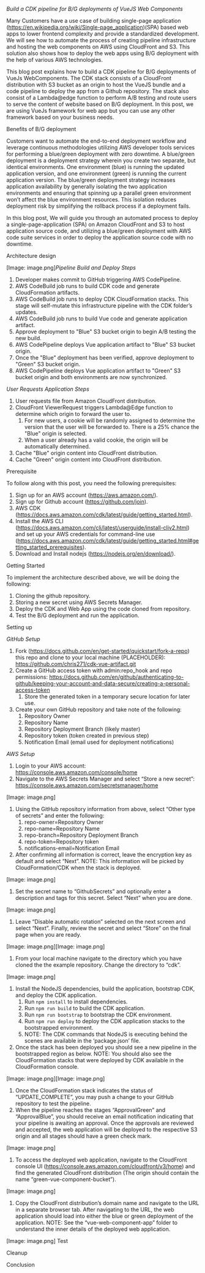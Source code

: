 *Build a CDK pipeline for B/G deployments of VueJS Web Components*

Many Customers have a use case of building single-page application (https://en.wikipedia.org/wiki/Single-page_application)(SPA) based web apps to lower frontend complexity and provide a standardized development. We will see how to automate the process of creating pipeline infrastructure and hosting the web components on AWS using CloudFront and S3. This solution also shows how to deploy the web apps using B/G deployment with the help of various AWS technologies.

This blog post explains how to build a CDK pipeline for B/G deployments of VueJs WebComponents.  The CDK stack consists of a CloudFront distribution with S3 bucket as an origin to host the VueJS bundle and a code pipeline to deploy the app from a Github repository. The stack also consist of a Lambda@edge function to perform A/B testing and route users to serve the content of website based on B/G deployment. In this post, we are using VueJs framework for web app but you can use any other framework based on your business needs.

Benefits of B/G deployment

Customers want to automate the end-to-end deployment workflow and leverage continuous methodologies utilizing AWS developer tools services for performing a blue/green deployment with zero downtime. A blue/green deployment is a deployment strategy wherein you create two separate, but identical environments. One environment (blue) is running the updated application version, and one environment (green) is running the current application version. The blue/green deployment strategy increases application availability by generally isolating the two application environments and ensuring that spinning up a parallel green environment won’t affect the blue environment resources. This isolation reduces deployment risk by simplifying the rollback process if a deployment fails.

In this blog post, We will guide you through an automated process to deploy a single-page-application (SPA) on Amazon CloudFront and S3 to host application source code, and utilizing a blue/green deployment with AWS code suite services in order to deploy the application source code with no downtime.

Architecture design

[Image: image.png]*Pipeline Build and Deploy Steps*

1. Developer makes commit to GitHub triggering AWS CodePipeline.
2. AWS CodeBuild job runs to build CDK code and generate CloudFormation artifacts.
3. AWS CodeBuild job runs to deploy CDK CloudFormation stacks. This stage will self-mutate this infrastructure pipeline with the CDK folder’s updates.
4. AWS CodeBuild job runs to build Vue code and generate application artifact.
5. Approve deployment to "Blue" S3 bucket origin to begin A/B testing the new build.
6. AWS CodePipeline deploys Vue application artifact to "Blue" S3 bucket origin.
7. Once the "Blue" deployment has been verified, approve deployment to "Green" S3 bucket origin.
8. AWS CodePipeline deploys Vue application artifact to "Green" S3 bucket origin and both environments are now synchronized.

*User Requests Application Steps*

1. User requests file from Amazon CloudFront distribution.
2. CloudFront ViewerRequest triggers Lambda@Edge function to determine which origin to forward the user to.
    1. For new users, a cookie will be randomly assigned to determine the version that the user will be forwarded to. There is a 25% chance the "Blue" origin is selected.
    2. When a user already has a valid cookie, the origin will be automatically determined.
3. Cache "Blue" origin content into CloudFront distribution.
4. Cache "Green" origin content into CloudFront distribution.

Prerequisite

To follow along with this post, you need the following prerequisites:

1. Sign up for an AWS account (https://aws.amazon.com/).
2. Sign up for Github account (https://github.com/join).
3. AWS CDK (https://docs.aws.amazon.com/cdk/latest/guide/getting_started.html).
4. Install the AWS CLI (https://docs.aws.amazon.com/cli/latest/userguide/install-cliv2.html) and set up your AWS credentials for command-line use (https://docs.aws.amazon.com/cdk/latest/guide/getting_started.html#getting_started_prerequisites).
5. Download and Install nodejs (https://nodejs.org/en/download/).

Getting Started

To implement the architecture described above, we will be doing the following:


1. Cloning the github repository.
2. Storing a new secret using AWS Secrets Manager.
3. Deploy the CDK and Web App using the code cloned from repository.
4. Test the B/G deployment and run the application.

Setting up

*GitHub Setup*

1. Fork (https://docs.github.com/en/get-started/quickstart/fork-a-repo) this repo and clone to your local machine (PLACEHOLDER): https://github.com/chris271/cdk-vue-artifact.git
2. Create a GitHub access token with admin:repo_hook and repo permissions: https://docs.github.com/en/github/authenticating-to-github/keeping-your-account-and-data-secure/creating-a-personal-access-token
    1. Store the generated token in a temporary secure location for later use.
3. Create your own GitHub repository and take note of the following:
    1. Repository Owner
    2. Repository Name
    3. Repository Deployment Branch (likely master)
    4. Repository token (token created in previous step)
    5. Notification Email (email used for deployment notifications)

*AWS Setup*

1. Login to your AWS account: https://console.aws.amazon.com/console/home
2. Navigate to the AWS Secrets Manager and select “Store a new secret”: https://console.aws.amazon.com/secretsmanager/home

[Image: image.png]
1. Using the GitHub repository information from above, select “Other type of secrets” and enter the following:
    1. repo-owner=Repository Owner
    2. repo-name=Repository Name
    3. repo-branch=Repository Deployment Branch
    4. repo-token=Repository token
    5. notifications-email=Notification Email
2. After confirming all information is correct, leave the encryption key as default and select “Next”. NOTE: This information will be picked by CloudFormation/CDK when the stack is deployed.

[Image: image.png]
1. Set the secret name to “GithubSecrets” and optionally enter a description and tags for this secret. Select “Next” when you are done.

[Image: image.png]
1. Leave “Disable automatic rotation” selected on the next screen and select “Next”. Finally, review the secret and select “Store” on the final page when you are ready.

[Image: image.png][Image: image.png]
1. From your local machine navigate to the directory which you have cloned the the example repository. Change the directory to “cdk”.

[Image: image.png]
1. Install the NodeJS dependencies, build the application, bootstrap CDK, and deploy the CDK application.
    1. Run `npm install` to install dependencies.
    2. Run `npm run build` to build the CDK application.
    3. Run `npm run bootstrap` to bootstrap the CDK environment.
    4. Run `npm run deploy` to deploy the CDK application stacks to the bootstrapped environment.
    5. NOTE:  The CDK commands that NodeJS is executing behind the scenes are available in the ‘package.json’ file.
2. Once the stack has been deployed you should see a new pipeline in the bootstrapped region as below. NOTE: You should also see the CloudFormation stacks that were deployed by CDK available in the CloudFormation console.

[Image: image.png][Image: image.png]
1. Once the CloudFormation stack indicates the status of “UPDATE_COMPLETE”, you may push a change to your GitHub repository to test the pipeline.
2. When the pipeline reaches the stages “ApprovalGreen” and “ApprovalBlue”, you should receive an email notification indicating that your pipeline is awaiting an approval. Once the approvals are reviewed and accepted, the web application will be deployed to the respective S3 origin and all stages should have a green check mark.

[Image: image.png]
1. To access the deployed web application, navigate to the CloudFront console UI (https://console.aws.amazon.com/cloudfront/v3/home) and find the generated CloudFront distribution (The origin should contain the name “green-vue-component-bucket”).

[Image: image.png]

1. Copy the CloudFront distribution’s domain name and navigate to the URL in a separate browser tab. After navigating to the URL, the web application should load into either the blue or green deployment of the application. NOTE: See the “vue-web-component-app” folder to understand the inner details of the deployed web application.

[Image: image.png]
Test

Cleanup

Conclusion


